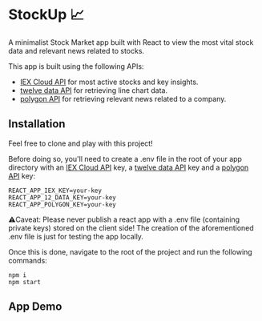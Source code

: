 # StockUp 📈

A minimalist Stock Market app built with React to view the most vital stock data and relevant news related to stocks.

This app is built using the following APIs:

* [IEX Cloud API](https://iexcloud.io/) for most active stocks and key insights.
* [twelve data API](https://twelvedata.com/) for retrieving line chart data.
* [polygon API](https://polygon.io/) for retrieving relevant news related to a company.

## Installation

Feel free to clone and play with this project!

Before doing so, you'll need to create a .env file in the root of your app directory with an [IEX Cloud API](https://iexcloud.io/) key, a [twelve data API](https://twelvedata.com/) key and a [polygon API](https://polygon.io/) key:
```
REACT_APP_IEX_KEY=your-key
REACT_APP_12_DATA_KEY=your-key
REACT_APP_POLYGON_KEY=your-key
```
⚠️Caveat: Please never publish a react app with a .env file (containing private keys) stored on the client side! The creation of the aforementioned .env file is just for testing the app locally.

Once this is done, navigate to the root of the project and run the following commands:
```
npm i
npm start
```

## App Demo

